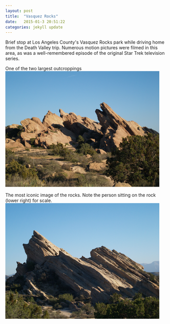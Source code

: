 ```yaml
---
layout: post
title:  "Vasquez Rocks"
date:   2015-01-3 20:51:22
categories: jekyll update
---
```

Brief stop at Los Angeles County's Vasquez Rocks park while driving home from the Death Valley trip.  Numerous motion pictures were filmed in this area, as was a well-remembered episode of the original Star Trek television series.  


One of the two largest outcroppings  
![Rocky outcropping](/images/vasquez_rocks1.png)

The most iconic image of the rocks.  Note the person sitting on the rock (lower right) for scale.  
![Rocky outcropping](/images/vasquez_rocks2.png)


